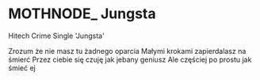 # MOTHNODE_ Jungsta
Hitech Crime Single 'Jungsta'

Zrozum że nie masz tu żadnego oparcia
Małymi krokami zapierdalasz na śmierć
Przez ciebie się czuję jak jebany geniusz
Ale częściej po prostu jak śmieć ej
